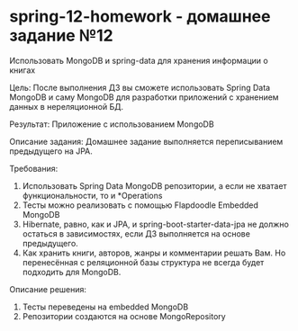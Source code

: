 # spring-12-homework - домашнее задание №12

Использовать MongoDB и spring-data для хранения информации о книгах

Цель: После выполнения ДЗ вы сможете использовать Spring Data MongoDB и саму MongoDB для разработки приложений с хранением данных в нереляционной БД.

Результат: Приложение с использованием MongoDB

Описание задания: Домашнее задание выполняется переписыванием предыдущего на JPA.

Требования:
1. Использовать Spring Data MongoDB репозитории, а если не хватает функциональности, то и *Operations
2. Тесты можно реализовать с помощью Flapdoodle Embedded MongoDB
3. Hibernate, равно, как и JPA, и spring-boot-starter-data-jpa не должно остаться в зависимостях, если ДЗ выполняется на основе предыдущего.
4. Как хранить книги, авторов, жанры и комментарии решать Вам. Но перенесённая с реляционной базы структура не всегда будет подходить для MongoDB.

Описание решения:

1. Тесты переведены на embedded MongoDB
2. Репозитории создаются на основе MongoRepository